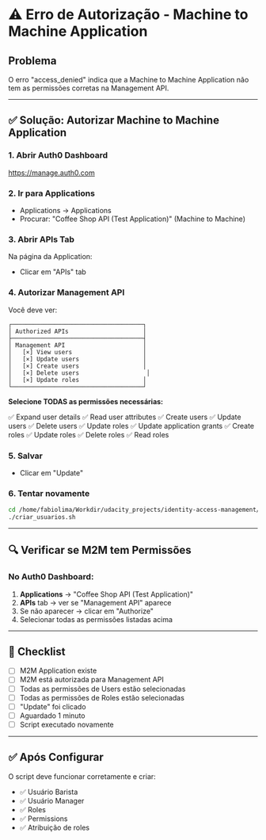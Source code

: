 # ⚠️ Erro de Autorização - Machine to Machine Application

## Problema

O erro "access_denied" indica que a Machine to Machine Application não tem as permissões corretas na Management API.

---

## ✅ Solução: Autorizar Machine to Machine Application

### 1. Abrir Auth0 Dashboard

https://manage.auth0.com

### 2. Ir para Applications

- Applications → Applications
- Procurar: "Coffee Shop API (Test Application)" (Machine to Machine)

### 3. Abrir APIs Tab

Na página da Application:
- Clicar em "APIs" tab

### 4. Autorizar Management API

Você deve ver:
```
┌─────────────────────────────────────┐
│ Authorized APIs                     │
├─────────────────────────────────────┤
│ Management API                      │
│   [×] View users                    │
│   [×] Update users                  │
│   [×] Create users                  │
│   [×] Delete users                   │
│   [×] Update roles                  │
└─────────────────────────────────────┘
```

**Selecione TODAS as permissões necessárias:**

✅ Expand user details
✅ Read user attributes
✅ Create users
✅ Update users
✅ Delete users
✅ Update roles
✅ Update application grants
✅ Create roles
✅ Update roles
✅ Delete roles
✅ Read roles

### 5. Salvar

- Clicar em "Update"

### 6. Tentar novamente

```bash
cd /home/fabiolima/Workdir/udacity_projects/identity-access-management/coffee-shop
./criar_usuarios.sh
```

---

## 🔍 Verificar se M2M tem Permissões

### No Auth0 Dashboard:

1. **Applications** → "Coffee Shop API (Test Application)"
2. **APIs** tab → ver se "Management API" aparece
3. Se não aparecer → clicar em "Authorize"
4. Selecionar todas as permissões listadas acima

---

## 📝 Checklist

- [ ] M2M Application existe
- [ ] M2M está autorizada para Management API
- [ ] Todas as permissões de Users estão selecionadas
- [ ] Todas as permissões de Roles estão selecionadas
- [ ] "Update" foi clicado
- [ ] Aguardado 1 minuto
- [ ] Script executado novamente

---

## ✅ Após Configurar

O script deve funcionar corretamente e criar:
- ✅ Usuário Barista
- ✅ Usuário Manager
- ✅ Roles
- ✅ Permissions
- ✅ Atribuição de roles

